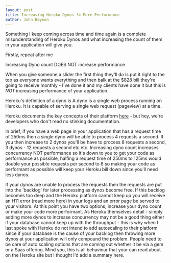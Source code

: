 ```yaml
---
layout: post
title: Increasing Heroku Dynos != More Performance
author: John Beynon
---
```

Something I keep coming across time and time again is a complete misunderstanding of Heroku Dynos and what increasing the count of them in your application will give you.

Firstly, repeat after me

Increasing Dyno count DOES NOT increase performance

When you give someone a slider the first thing they'll do is put it right to the top as everyone wants everything and then balk at the $828 bill they're going to receive monthly - I've done it and my clients have done it but this is *NOT* increasing performance of your application.

Heroku's definition of a dyno is
A dyno is a single web process running on Heroku. It is capable of serving a single web request (pageview) at a time.

Heroku documents the key concepts of their platform [here](http://devcenter.heroku.com/articles/key-concepts-performance) - but hey, we're developers who don't read no stinking documentation.

In brief, if you have a web page in your application that has a request time of 250ms then a single dyno will be able to process 4 requests a second. If you then increase to 2 dynos you'll be have to process 8 requests a second, 3 dynos - 12 requests a second etc etc. Increasing dyno count increases concurrency NOT performance so it's down to you to get your code as performance as possible, halfing a request time of 250ms to 125ms would double your possible requests per second to 8 so making your code as performant as possible will keep your Heroku bill down since you'll need less dynos.

If your dynos are unable to process the requests then the requests are put into the 'backlog' for later processing as dynos become free. If this backlog becomes too deep and the Heroku platform cannot keep up you will receive an H11 error (read more [here](http://devcenter.heroku.com/articles/error-codes)) in your logs and an error page be served to your visitors. At this point you have two options, increase your dyno count or make your code more performant.
As Heroku themselves detail - simply adding more dynos to increase concurrency may not be a good thing either if your database cannot keep up with the throughput - this is why when I last spoke with Heroku do not intend to add autoscaling to their platform since if your database is the cause of your backlog then throwing more dynos at your application will only compound the problem. People need to be care of auto scaling options that are coming out whether it be via a gem or a Saas offering.
Mind you, this is all behaviour that your can read about on the Heroku site but I thought I'd add a summary here.

